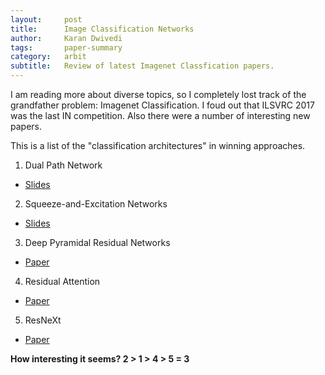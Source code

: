 ```yaml
---
layout:     post
title:      Image Classification Networks
author:     Karan Dwivedi
tags:       paper-summary
category:   arbit
subtitle:   Review of latest Imagenet Classfication papers.
---
```


I am reading more about diverse topics, so I completely lost track of the grandfather problem: Imagenet Classification. I foud out that ILSVRC 2017 was the last IN competition. Also there were a number of interesting new papers.

This is a list of the "classification architectures" in winning approaches.

1. Dual Path Network

- [Slides](http://image-net.org/challenges/talks_2017/ilsvrc2017_DPNs.pdf)

2. Squeeze-and-Excitation Networks

- [Slides](http://image-net.org/challenges/talks_2017/SENet.pdf)

3. Deep Pyramidal Residual Networks

- [Paper](https://arxiv.org/pdf/1610.02915.pdf)

4. Residual Attention

- [Paper](https://arxiv.org/abs/1704.06904)

5. ResNeXt

- [Paper](https://arxiv.org/abs/1611.05431)

**How interesting it seems? 2 > 1 > 4 > 5 = 3**